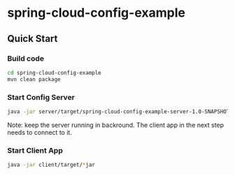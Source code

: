 # spring-cloud-config-example
## Quick Start
### Build code
```bash
cd spring-cloud-config-example
mvn clean package
```
### Start Config Server
```bash
java -jar server/target/spring-cloud-config-example-server-1.0-SNAPSHOT.jar
```
Note: keep the server running in backround. The client app in the next step needs to connect to it.
### Start Client App
```bash
java -jar client/target/*jar

